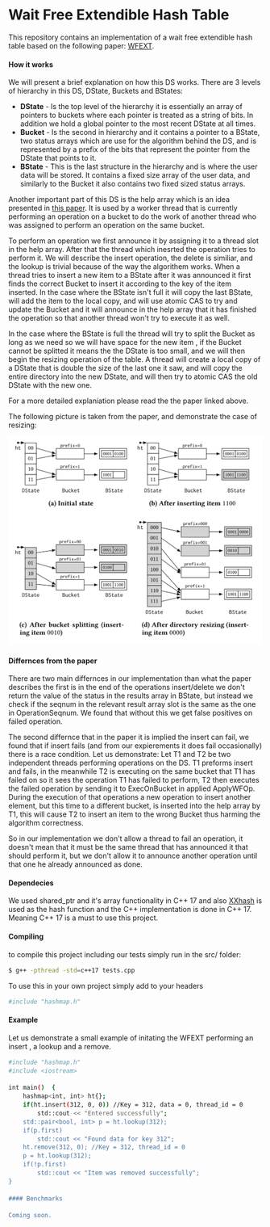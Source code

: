 # Wait Free Extendible Hash Table

This repository contains an implementation of a wait free extendible hash table based on the following paper: [WFEXT](https://tropars.github.io/downloads/pdf/publications/spaa2018-FKR-WF_ext_hashing.pdf).

#### How it works
We will present a brief explanation on how this DS works.
There are 3 levels of hierarchy in this DS, DState, Buckets and BStates:

 - **DState** - Is the top level of the hierarchy it is essentially an array of pointers to buckets where each pointer is treated as a string of bits. In addition we hold a global pointer to the most recent DState at all times.
 - **Bucket** - Is the second in hierarchy and it contains a pointer to a BState, two status arrays which are use for the algorithm behind the DS, and is represented by 
a prefix of the bits that represent the pointer from the DState that points to it.
- **BState** - This is the last structure in the hierarchy and is where the user data will be stored. It contains a fixed size array of the user data, and similarly to the Bucket it also contains two fixed sized status arrays. 

Another important part of this DS is the help array which is an idea presented in [this paper](https://arxiv.org/pdf/1911.01676.pdf). It is used by a worker thread that is currently performing an operation on a bucket to do the work of another thread who was assigned to perform an operation on the same bucket.

To perform an operation we first announce it by assigning it to a thread slot in the help array. After that the thread which inesrted the operation tries to perform it.
We will describe the insert operation, the delete is similiar, and the lookup is trivial because of the way the algorithem works.
When a thread tries to insert a new item to a BState after it was announced it first finds the correct Bucket to insert it according to the key of the item inserted.
In the case where the BState isn't full it will copy the last BState, will add the item to the local copy, and will use atomic CAS to try and update the Bucket and it will announce in the help array that it has finished the operation so that another thread won't try to execute it as well.

In the case where the BState is full the thread will try to split the Bucket as long as we need so we will have space for the new item , if the Bucket cannot be splitted it means the the DState is too small, and we will then begin the resizing operation of the table. A thread will create a local copy of a DState that is double the size of the last one it saw, and will copy the entire directory into the new DState, and will then try to atomic CAS the old DState with the new one.

For a more detailed explaniation please read the the paper linked above.

The following picture is taken from the paper, and demonstrate the case of resizing:

![resize_example](https://github.com/Duckilicious/wait_free_hash_table/blob/master/images/resize_example.PNG)

#### Differnces from the paper
There are two main differnces in our implementation than what the paper describes the first is in the end of the operations insert/delete we don't return the value of the status in the results array in BState, but instead we check if the seqnum in the relevant result array slot is the same as the one in OperationSeqnum. 
We found that without this we get false positives on failed operation.

The second differnce that in the paper it is implied the insert can fail, we found that if insert fails (and from our expierements it does fail occasionally) there is a race condition. Let us demonstrate: Let T1 and T2 be two independent threads performing operations on the DS. T1 preforms insert and fails, in the meanwhile T2 is executing on the same bucket that T1 has failed on so it sees the operation T1 has failed to perform, T2 then executes the failed operation by sending it to ExecOnBucket in applied ApplyWFOp. During the execution of that operations a new operation to insert another element, but this time to a different bucket, is inserted into the help array by T1, this will cause T2 to insert an item to the wrong Bucket thus harming the algorithm correctness.

So in our implementation we don't allow a thread to fail an operation, it doesn't mean that it must be the same thread that has announced it that should perform it, but we don't allow it to announce another operation until that one he already announced as done.

#### Dependecies

We used shared_ptr and it's array functionality in C++ 17 and also [XXhash](https://github.com/Cyan4973/xxHash) is used as the hash function and the C++ implementation is done in C++ 17. Meaning C++ 17 is a must to use this project.

#### Compiling

to compile this project including our tests simply run in the src/ folder:

```sh 
$ g++ -pthread -std=c++17 tests.cpp
```
To use this in your own project simply add to your headers

```sh
#include "hashmap.h"
```

#### Example

Let us demonstrate a small example of initating the WFEXT performing an insert , a lookup and a remove.

```sh
#include "hashmap.h"
#include <iostream>

int main()  {
    hashmap<int, int> ht{};
    if(ht.insert(312, 0, 0)) //Key = 312, data = 0, thread_id = 0
        std::cout << "Entered successfully";
    std::pair<bool, int> p = ht.lookup(312);
    if(p.first)
        std::cout << "Found data for key 312";
    ht.remove(312, 0); //Key = 312, thread_id = 0
    p = ht.lookup(312);
    if(!p.first)
        std::cout << "Item was removed successfully";
}

#### Benchmarks

Coming soon.

